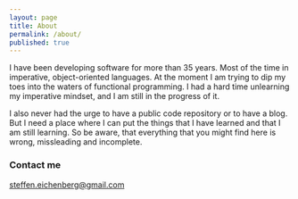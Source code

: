 ```yaml
---
layout: page
title: About
permalink: /about/
published: true
---
```


I have been developing software for more than 35 years. Most of the time in imperative, object-oriented languages. At the moment I am trying to dip my toes into the waters of functional programming. I had a hard time unlearning my imperative mindset, and I am still in the progress of it.

I also never had the urge to have a public code repository or to have a blog. But I need a place where I can put the things that I have learned and that I am still learning. So be aware, that everything that you might find here is wrong, missleading and incomplete.

### Contact me

[steffen.eichenberg@gmail.com](mailto:steffen.eichenberg@gmail.com)
